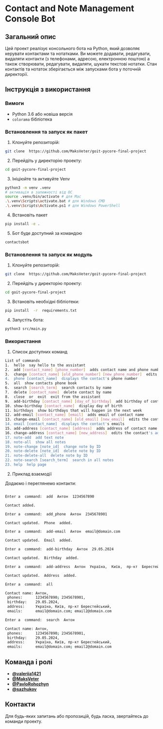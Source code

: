 # Contact and Note Management Console Bot

## Загальний опис

Цей проект реалізує консольного бота на Python, який дозволяє керувати контактами та нотатками. Ви можете додавати, редагувати, видаляти контакти (з телефонами, адресою, електронною поштою) а також створювати, редагувати, видаляти, шукати текстові нотатки. Стан контактів та нотаток зберігається між запусками бота у поточній директорії.

## Інструкція з використання

### Вимоги

- Python 3.6 або новіша версія
- `colorama` бібліотека
  
### Встановлення та запуск як пакет
1. Клонуйте репозиторій:

```bash
git clone  https://github.com/MaksVeter/goit-pycore-final-project
```

2. Перейдіть у директорію проекту:

```bash
cd goit-pycore-final-project
```

3. Ініціюйте та активуйте Venv
```bash
python3 -m venv .venv
# активація в залежності від ОС
source .venv/bin/activate # для Mac
.\.venv\Scripts\activate.bat # для Windows CMD
.\.venv\Scripts\Activate.ps1 # для Windows PowerShell
```

4. Встановіть пакет

```bash
pip install -e .
```

5. Бот буде доступний за командою

```bash
contactsbot
```



### Встановлення та запуск як модуль

1. Клонуйте репозиторій:

```bash
git clone  https://github.com/MaksVeter/goit-pycore-final-project
```

2. Перейдіть у директорію проекту:

```bash
cd goit-pycore-final-project
```

3. Встановіть необхідні бібліотеки:

```bash
pip install  -r  requirements.txt
```

4. Запустіть бота:

```bash
python3 src/main.py
```

  

### Використання

  

1. Список доступних команд

  

```bash
List of commands
1.  hello  say hello to the assistant
2.  add [contact_name] [phone_number]  adds contact name and phone number to memory
3.  change [contact_name] [old_phone_number] [new_phone_number]  edits the contact's phone number
4.  phone [contact_name]  displays the contact's phone number
5.  all  show contacts phone book
6.  search [search_term]  search contacts by name
7.  delete [contact_name]  delete contact by name
8.  close  or  exit  exit from the assistant
9.  add-birthday [contact_name] [day_of_birthday]  add birthday of contact name
10. show-birthday [contact_name]  display day of birth
11. birthdays  show birthdays that will happen in the next week
12. add-email [contact_name] [email]  adds email of contact name
13. change-email [contact_name] [old_email] [new_email]  edits the contact's email
14. email [contact_name]  displays the contact's emails
15. add-address [contact_name] [address]  adds address of contact name
16. change-address [contact_name] [new_address]  edits the contact's address
17. note-add  add text note
18. note-all  show all notes
19. note-change [note_id]  change note by ID
20. note-delete [note_id]  delete note by ID
21. note-delete-all  delete note by ID
22. note-search [search_term]  search in all notes
23. help  help page
```

  

2. Приклад взаємодії

  

Додаємо і переглянемо контакти:

```bash

Enter a  command:  add  Антон  1234567890

Contact added.

Enter a  command:  add_phone  Антон  2345678901

Contact updated.  Phone  added.

Enter a  command:  add-email  Антон  email@domain.com

Contact updated.  Email  added.

Enter a  command:  add-birthday  Антон  29.05.2024

Contact updated.  Birthday  added.

Enter a  command:  add-address  Антон  Україна,  Київ,  пр-кт  Берестейський

Contact updated.  Address  added.

Enter a  command:  all

Contact name: Антон, 
 phones:      1234567890; 2345678901, 
 birthday:    29.05.2024, 
 address:     Україна, Київ, пр-кт Берестейський, 
 emails:      email@domain.com; email2@domain.com

Enter a  command:  search  Антон

Contact name: Антон, 
 phones:      1234567890; 2345678901, 
 birthday:    29.05.2024, 
 address:     Україна, Київ, пр-кт Берестейський, 
 emails:      email@domain.com; email2@domain.com

```

  

## Команда і ролі

-  [**@valeriia1421**](https://github.com/valeriia1421)
-  [**@MaksVeter**](https://github.com/MaksVeter )
-  [**@PavloRohozhyn**](https://github.com/PavloRohozhyn)
-  [**@sazhukov**](https://github.com/sazhukov)

## Контакти

  

  

Для будь-яких запитань або пропозицій, будь ласка, звертайтесь до команди проекту.
